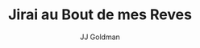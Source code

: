 ---
layout: post
title: Jirai au Bout de mes Reves
author: JJ Goldman
image:
  artist: jj-goldman.png
---